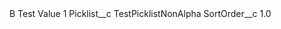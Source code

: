<?xml version="1.0" encoding="UTF-8"?>
<CustomMetadata xmlns="http://soap.sforce.com/2006/04/metadata" xmlns:xsi="http://www.w3.org/2001/XMLSchema-instance" xmlns:xsd="http://www.w3.org/2001/XMLSchema">
    <label>B Test Value 1</label>
    <values>
        <field>Picklist__c</field>
        <value xsi:type="xsd:string">TestPicklistNonAlpha</value>
    </values>
    <values>
        <field>SortOrder__c</field>
        <value xsi:type="xsd:double">1.0</value>
    </values>
</CustomMetadata>

